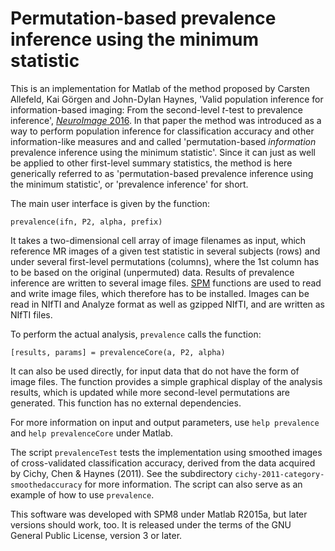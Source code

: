 # Permutation-based prevalence inference using the minimum statistic

This is an implementation for Matlab of the method proposed by Carsten Allefeld, Kai Görgen and John-Dylan Haynes, 'Valid population inference for information-based imaging: From the second-level *t*-test to prevalence inference', [*NeuroImage* 2016](http://dx.doi.org/10.1016/j.neuroimage.2016.07.040). In that paper the method was introduced as a way to perform population inference for classification accuracy and other information-like measures and and  called 'permutation-based *information* prevalence inference using the minimum statistic'. Since it can just as well be applied to other first-level summary statistics, the method is here generically referred to as 'permutation-based prevalence inference using the minimum statistic', or 'prevalence inference' for short.

The main user interface is given by the function:

    prevalence(ifn, P2, alpha, prefix)

It takes a two-dimensional cell array of image filenames as input, which reference MR images of a given test statistic in several subjects (rows) and under several first-level permutations (columns), where the 1st column has to be based on the original (unpermuted) data. Results of prevalence inference are written to several image files. [SPM](http://www.fil.ion.ucl.ac.uk/spm/) functions are used to read and write image files, which therefore has to be installed. Images can be read in NIfTI and Analyze format as well as gzipped NIfTI, and are written as NIfTI files.

To perform the actual analysis, `prevalence` calls the function:

    [results, params] = prevalenceCore(a, P2, alpha)

It can also be used directly, for input data that do not have the form of image files. The function provides a simple graphical display of the analysis results, which is updated while more second-level permutations are generated. This function has no external dependencies.

For more information on input and output parameters, use `help prevalence` and `help prevalenceCore` under Matlab.

The script `prevalenceTest` tests the implementation using smoothed images of cross-validated classification accuracy, derived from the data acquired by Cichy, Chen & Haynes (2011). See the subdirectory `cichy-2011-category-smoothedaccuracy` for more information. The script can also serve as an example of how to use `prevalence`.

This software was developed with SPM8 under Matlab R2015a, but later versions should work, too. It is released under the terms of the GNU General Public License, version 3 or later.

